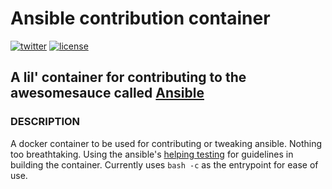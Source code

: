 # Ansible contribution container
[![twitter][2i]][2l]
[![license][3i]][3l]
## A lil' container for contributing to the awesomesauce called [Ansible][1]

### DESCRIPTION
A docker container to be used for contributing or tweaking ansible. Nothing
too breathtaking. Using the ansible's [helping testing][4] for guidelines
in building the container. Currently uses `bash -c` as the entrypoint for ease of use.


[1]: http://www.ansible.com/
[2i]: https://img.shields.io/badge/twitter-a_baez-blue.svg
[2l]: https://twitter.com/a_baez
[3i]: https://img.shields.io/badge/license-BSD-green.svg
[3l]: ./LICENSE
[4]: http://docs.ansible.com/ansible/developing_test_pr.html
